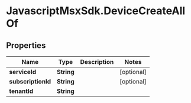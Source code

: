 # JavascriptMsxSdk.DeviceCreateAllOf

## Properties

Name | Type | Description | Notes
------------ | ------------- | ------------- | -------------
**serviceId** | **String** |  | [optional] 
**subscriptionId** | **String** |  | [optional] 
**tenantId** | **String** |  | 


